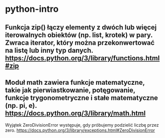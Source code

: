 # python-intro
Funkcja zip() łączy elementy z dwóch lub więcej iterowalnych obiektów (np. list, krotek) w pary. Zwraca iterator, który można przekonwertować na listę lub inny typ danych.
https://docs.python.org/3/library/functions.html#zip
------------------------------------------------------
Moduł math zawiera funkcje matematyczne, takie jak pierwiastkowanie, potęgowanie, funkcje trygonometryczne i stałe matematyczne (np. pi, e).
https://docs.python.org/3/library/math.html
--------------------------------------------------------
Wyjątek ZeroDivisionError występuje, gdy próbujemy podzielić liczbę przez zero.
https://docs.python.org/3/library/exceptions.html#ZeroDivisionError

